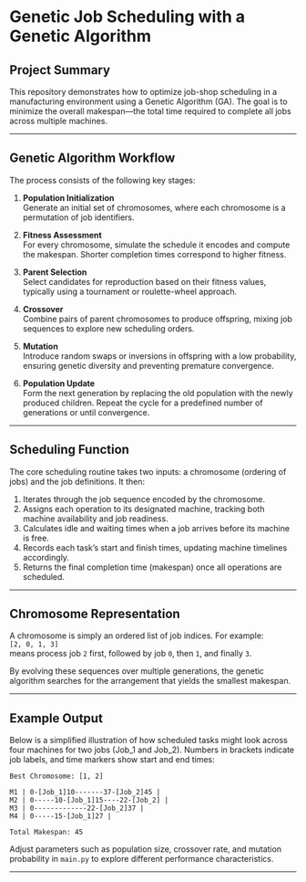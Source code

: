 # Genetic Job Scheduling with a Genetic Algorithm

## Project Summary
This repository demonstrates how to optimize job-shop scheduling in a manufacturing environment using a Genetic Algorithm (GA). The goal is to minimize the overall makespan—the total time required to complete all jobs across multiple machines.

---

## Genetic Algorithm Workflow
The process consists of the following key stages:

1. **Population Initialization**  
   Generate an initial set of chromosomes, where each chromosome is a permutation of job identifiers.

2. **Fitness Assessment**  
   For every chromosome, simulate the schedule it encodes and compute the makespan. Shorter completion times correspond to higher fitness.

3. **Parent Selection**  
   Select candidates for reproduction based on their fitness values, typically using a tournament or roulette-wheel approach.

4. **Crossover**  
   Combine pairs of parent chromosomes to produce offspring, mixing job sequences to explore new scheduling orders.

5. **Mutation**  
   Introduce random swaps or inversions in offspring with a low probability, ensuring genetic diversity and preventing premature convergence.

6. **Population Update**  
   Form the next generation by replacing the old population with the newly produced children. Repeat the cycle for a predefined number of generations or until convergence.

---

## Scheduling Function
The core scheduling routine takes two inputs: a chromosome (ordering of jobs) and the job definitions. It then:

1. Iterates through the job sequence encoded by the chromosome.  
2. Assigns each operation to its designated machine, tracking both machine availability and job readiness.  
3. Calculates idle and waiting times when a job arrives before its machine is free.  
4. Records each task’s start and finish times, updating machine timelines accordingly.  
5. Returns the final completion time (makespan) once all operations are scheduled.

---

## Chromosome Representation
A chromosome is simply an ordered list of job indices. For example:  
```[2, 0, 1, 3]```  
means process job `2` first, followed by job `0`, then `1`, and finally `3`.  

By evolving these sequences over multiple generations, the genetic algorithm searches for the arrangement that yields the smallest makespan.

---

## Example Output
Below is a simplified illustration of how scheduled tasks might look across four machines for two jobs (Job_1 and Job_2). Numbers in brackets indicate job labels, and time markers show start and end times:

```
Best Chromosome: [1, 2]

M1 | 0-[Job_1]10-------37-[Job_2]45 |
M2 | 0-----10-[Job_1]15----22-[Job_2] |
M3 | 0-------------22-[Job_2]37 |
M4 | 0-----15-[Job_1]27 |

Total Makespan: 45
```

Adjust parameters such as population size, crossover rate, and mutation probability in `main.py` to explore different performance characteristics.

---


